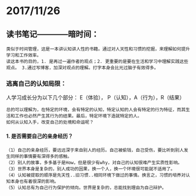 # 2017/11/26
## 读书笔记————暗时间：
	类似于时间管理，这是一本讲认知讲人性的书籍。通过对人天性和习惯的挖掘，来理解如何提升学习和工作效率。
	读这本书的目的，1. 是再过一遍作者的观点；2. 更重要的是要在生活和学习中理解实践这些观点。 3.通过写博客，加深对观点的理解。打字本身会比光过脑子有效得多。
	

### 逃离自己的认知局限：
人学习成长分为以下几个部分：
	E（体验）， P（认知），A（行为），R（结果）
	
	总的可以理解为，在特定的环境，会有特定的认知，特定认知的人会有特定的行为特征，而其生活和工作也必然产生其行为的结果。最后，特定环境下造就特定的人。
	如何从认知入手，改变自己的处境和命运呢？
#### 1. 是否需要自己的亲身经历？
	
	（1）自己的亲身经历，要远远深于来自别人的经历。自己被偷钱，自己受伤，要比听到别人发生同样的事情要有深得多的感触。
	（2）别人的故事，多多基于是How，但是很少有why，对自己的认知很难产生实质性影响。
	（3）世界本身是复杂的，别人成功的因果，换一个人，换一个环境很可能就不适用了。
	（4）认知被提取的顺序是先天性..旧习惯..相同环境下做过的事情。换言之，习惯的培养对认知本身也有着很深的影响。
	（5）认知总有为自己行为保护的倾向。世界是复杂的，总能找到理由为自己辩护。

#### 